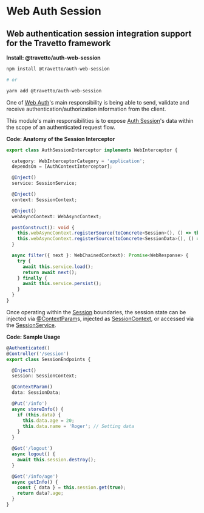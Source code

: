 <!-- This file was generated by @travetto/doc and should not be modified directly -->
<!-- Please modify https://github.com/travetto/travetto/tree/main/module/auth-web-session/DOC.tsx and execute "npx trv doc" to rebuild -->
# Web Auth Session

## Web authentication session integration support for the Travetto framework

**Install: @travetto/auth-web-session**
```bash
npm install @travetto/auth-web-session

# or

yarn add @travetto/auth-web-session
```

One of [Web Auth](https://github.com/travetto/travetto/tree/main/module/auth-web#readme "Web authentication integration support for the Travetto framework")'s main responsibility is being able to send, validate and receive authentication/authorization information from the client. 

This module's main responsibilities is to expose [Auth Session](https://github.com/travetto/travetto/tree/main/module/auth-session#readme "Session provider for the travetto auth module.")'s data within the scope of an authenticated request flow.

**Code: Anatomy of the Session Interceptor**
```typescript
export class AuthSessionInterceptor implements WebInterceptor {

  category: WebInterceptorCategory = 'application';
  dependsOn = [AuthContextInterceptor];

  @Inject()
  service: SessionService;

  @Inject()
  context: SessionContext;

  @Inject()
  webAsyncContext: WebAsyncContext;

  postConstruct(): void {
    this.webAsyncContext.registerSource(toConcrete<Session>(), () => this.context.get(true));
    this.webAsyncContext.registerSource(toConcrete<SessionData>(), () => this.context.get(true).data);
  }

  async filter({ next }: WebChainedContext): Promise<WebResponse> {
    try {
      await this.service.load();
      return await next();
    } finally {
      await this.service.persist();
    }
  }
}
```

Once operating within the [Session](https://github.com/travetto/travetto/tree/main/module/auth-session/src/session.ts#L7) boundaries, the session state can be injected via [@ContextParam](https://github.com/travetto/travetto/tree/main/module/web/src/decorator/param.ts#L61)s, injected as [SessionContext](https://github.com/travetto/travetto/tree/main/module/auth-session/src/context.ts#L11),  or accessed via the [SessionService](https://github.com/travetto/travetto/tree/main/module/auth-session/src/service.ts#L14).

**Code: Sample Usage**
```typescript
@Authenticated()
@Controller('/session')
export class SessionEndpoints {

  @Inject()
  session: SessionContext;

  @ContextParam()
  data: SessionData;

  @Put('/info')
  async storeInfo() {
    if (this.data) {
      this.data.age = 20;
      this.data.name = 'Roger'; // Setting data
    }
  }

  @Get('/logout')
  async logout() {
    await this.session.destroy();
  }

  @Get('/info/age')
  async getInfo() {
    const { data } = this.session.get(true);
    return data?.age;
  }
}
```
